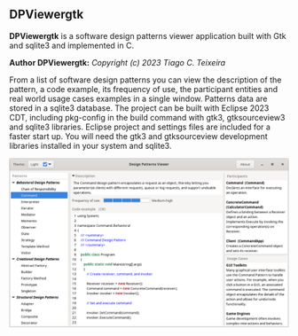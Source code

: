 ﻿
## DPViewergtk


**DPViewergtk** is a software design patterns viewer application built with Gtk and sqlite3 and implemented in C.
 

**Author DPViewergtk:**
<i>Copyright (c) 2023 Tiago C. Teixeira</i>

From a list of software design patterns you can view the description of the pattern, a code example, its frequency of use, the participant entities and real world usage cases examples in a single window.
Patterns data are stored in a sqlite3 database.
The project can be built with Eclipse 2023 CDT, including pkg-config in the build command with gtk3, gtksourceview3 and sqlite3 libraries. Eclipse project and settings files are included for a faster start up. 
You will need the gtk3 and gtksourceview development libraries installed in your system and sqlite3.

![Software Design Patterns Viewer](https://github.com/tclsteixeira/design-patterns-viewer/blob/main/dpviewergtk_001_2023-12-26_23-08-37.png?raw=true)
